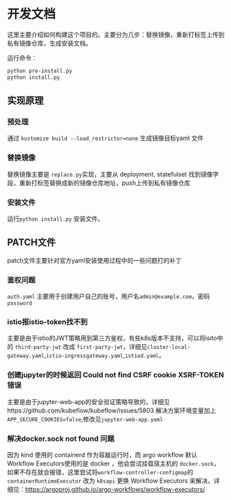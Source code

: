 # 开发文档

这里主要介绍如何构建这个项目的。主要分为几步：替换镜像，重新打标签上传到私有镜像仓库，生成安装文档。

运行命令：
```bash
python pre-install.py
python install.py
```

## 实现原理

### 预处理

通过 `kustomize build --load_restrictor=none` 生成镜像目标yaml 文件

### 替换镜像

替换镜像主要是 `replace.py`实现，主要从 deployment, statefulset 找到镜像字段，重新打标签替换成新的镜像仓库地址，push上传到私有镜像仓库

### 安装文件

运行`python install.py` 安装文件。

## PATCH文件

patch文件主要针对官方yaml安装使用过程中的一些问题打的补丁

### 鉴权问题
`auth.yaml` 主要用于创建用户自己的账号，用户名`admin@example.com`，密码`password`

### istio报istio-token找不到

主要是由于istio的JWT策略用到第三方鉴权，有些k8s版本不支持，可以将isito中的 `third-party-jwt` 改成 `first-party-jwt`，详细见`cluster-local-gateway.yaml`,`istio-ingressgateway.yaml`,`istiod.yaml`。

### 创建jupyter的时候返回 Could not find CSRF cookie XSRF-TOKEN 错误

主要是由于jupyter-web-app的安全验证策略导致的，详细见https://github.com/kubeflow/kubeflow/issues/5803
解决方案环境变量加上`APP_SECURE_COOKIES=false`,修改见`jupyter-web-app.yaml`

### 解决docker.sock not found 问题

因为 kind 使用的 containerd 作为容器运行时，而 argo workflow 默认 Workflow Executors使用的是 docker ，他会尝试挂载宿主机的 `docker.sock`，如果不存在就会报错，这里尝试将`workflow-controller-configmap`的`containerRuntimeExecutor` 改为 `k8sapi` 更换 Workflow Executors 来解决。详细见：https://argoproj.github.io/argo-workflows/workflow-executors/